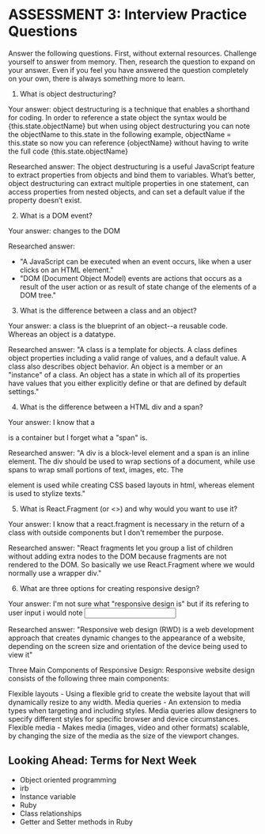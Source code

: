 # ASSESSMENT 3: Interview Practice Questions

Answer the following questions. First, without external resources. Challenge yourself to answer from memory. Then, research the question to expand on your answer. Even if you feel you have answered the question completely on your own, there is always something more to learn.

1. What is object destructuring?

  Your answer: object destructuring is a technique that enables a shorthand for coding. In order to reference a state object the syntax would be {this.state.objectName} but when using object destructuring you can note the objectName to this.state in the following example,
  objectName = this.state
  so now you can reference {objectName} without having to write the full code {this.state.objectName}

  Researched answer: The object destructuring is a useful JavaScript feature to extract properties from objects and bind them to variables.
  What’s better, object destructuring can extract multiple properties in one statement, can access properties from nested objects, and can set a default value if the property doesn’t exist.

2. What is a DOM event?

  Your answer: changes to the DOM

  Researched answer: 
  - "A JavaScript can be executed when an event occurs, like when a user clicks on an HTML element."
  - "DOM (Document Object Model) events are actions that occurs as a result of the user action or as result of state change of the elements of a DOM tree." 

3. What is the difference between a class and an object?

  Your answer: a class is the blueprint of an object--a reusable code. Whereas an object is a datatype.

  Researched answer: "A class is a template for objects. A class defines object properties including a valid range of values, and a default value. A class also describes object behavior. An object is a member or an "instance" of a class. An object has a state in which all of its properties have values that you either explicitly define or that are defined by default settings."

4. What is the difference between a HTML div and a span?

  Your answer: I know that a <div> is a container but I forget what a "span" is.

  Researched answer: "A div is a block-level element and a span is an inline element. The div should be used to wrap sections of a document, while use spans to wrap small portions of text, images, etc. The <div> element is used while creating CSS based layouts in html, whereas <span> element is used to stylize texts."

5. What is React.Fragment (or <>) and why would you want to use it?

  Your answer: I know that a react.fragment is necessary in the return of a class with outside components but I don't remember the purpose.

  Researched answer: "React fragments let you group a list of children without adding extra nodes to the DOM because fragments are not rendered to the DOM. So basically we use React.Fragment where we would normally use a wrapper div."



6. What are three options for creating responsive design?

  Your answer: I'm not sure what "responsive design is" but if its refering to user input i would note <input />

  Researched answer: "Responsive web design (RWD) is a web development approach that creates dynamic changes to the appearance of a website, depending on the screen size and orientation of the device being used to view it"

Three Main Components of Responsive Design:
Responsive website design consists of the following three main components:

Flexible layouts - Using a flexible grid to create the website layout that will dynamically resize to any width.
Media queries - An extension to media types when targeting and including styles. Media queries allow designers to specify different styles for specific browser and device circumstances.
Flexible media - Makes media (images, video and other formats) scalable, by changing the size of the media as the size of the viewport changes.



## Looking Ahead: Terms for Next Week
- Object oriented programming
- irb
- Instance variable
- Ruby
- Class relationships
- Getter and Setter methods in Ruby

